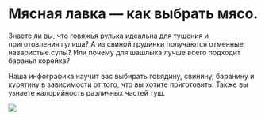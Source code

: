 # Мясная лавка — как выбрать мясо.
Знаете ли вы, что говяжья рулька идеальна для тушения и приготовления гуляша? А из свиной грудинки получаются отменные наваристые супы? Или почему для шашлыка лучше всего подходит баранья корейка?

Наша инфографика научит вас выбирать говядину, свинину, баранину и курятину в зависимости от того, что вы хотите приготовить. Также вы узнаете калорийность различных частей туш.

![](/images/Kulinar/Sovet/Infographics/30011913-meat.png)
